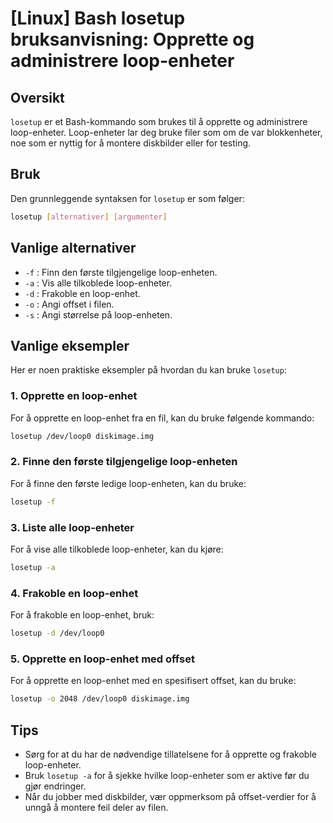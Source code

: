 # [Linux] Bash losetup bruksanvisning: Opprette og administrere loop-enheter

## Oversikt
`losetup` er et Bash-kommando som brukes til å opprette og administrere loop-enheter. Loop-enheter lar deg bruke filer som om de var blokkenheter, noe som er nyttig for å montere diskbilder eller for testing.

## Bruk
Den grunnleggende syntaksen for `losetup` er som følger:

```bash
losetup [alternativer] [argumenter]
```

## Vanlige alternativer
- `-f` : Finn den første tilgjengelige loop-enheten.
- `-a` : Vis alle tilkoblede loop-enheter.
- `-d` : Frakoble en loop-enhet.
- `-o` : Angi offset i filen.
- `-s` : Angi størrelse på loop-enheten.

## Vanlige eksempler
Her er noen praktiske eksempler på hvordan du kan bruke `losetup`:

### 1. Opprette en loop-enhet
For å opprette en loop-enhet fra en fil, kan du bruke følgende kommando:

```bash
losetup /dev/loop0 diskimage.img
```

### 2. Finne den første tilgjengelige loop-enheten
For å finne den første ledige loop-enheten, kan du bruke:

```bash
losetup -f
```

### 3. Liste alle loop-enheter
For å vise alle tilkoblede loop-enheter, kan du kjøre:

```bash
losetup -a
```

### 4. Frakoble en loop-enhet
For å frakoble en loop-enhet, bruk:

```bash
losetup -d /dev/loop0
```

### 5. Opprette en loop-enhet med offset
For å opprette en loop-enhet med en spesifisert offset, kan du bruke:

```bash
losetup -o 2048 /dev/loop0 diskimage.img
```

## Tips
- Sørg for at du har de nødvendige tillatelsene for å opprette og frakoble loop-enheter.
- Bruk `losetup -a` for å sjekke hvilke loop-enheter som er aktive før du gjør endringer.
- Når du jobber med diskbilder, vær oppmerksom på offset-verdier for å unngå å montere feil deler av filen.